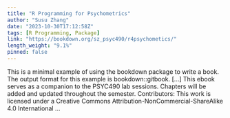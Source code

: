 ```yaml
---
title: "R Programming for Psychometrics"
author: "Susu Zhang"
date: "2023-10-30T17:12:58Z"
tags: [R Programming, Package]
link: "https://bookdown.org/sz_psyc490/r4psychometics/"
length_weight: "9.1%"
pinned: false
---
```


This is a minimal example of using the bookdown package to write a book. The output format for this example is bookdown::gitbook. [...] This ebook serves as a companion to the PSYC490 lab sessions. Chapters will be added and updated throughout the semester. Contributors: This work is licensed under a Creative Commons Attribution-NonCommercial-ShareAlike 4.0 International ...
